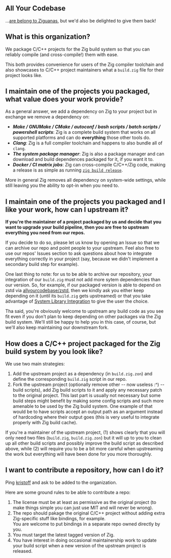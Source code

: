 ## All Your Codebase
...[are belong to Ziguanas](https://www.youtube.com/watch?v=qItugh-fFgg), but we'd also be delighted to give them back!

## What is this organization?
We package C/C++ projects for the Zig build system so that you can reliably 
compile (and cross-compile!) them with ease.

This both provides convenience for users of the Zig compiler toolchain and 
also showcases to C/C++ project maintainers what a `build.zig` file for 
their project looks like.

## I maintain one of the projects you packaged, what value does your work provide?
As a general answer, we add a dependency on Zig to your project but in exchange we remove a dependency on:
- ***Make / GNUMake / CMake / autoconf / bash scripts / batch scripts / powershell scripts***: Zig is a complete build system that works on all supported platforms and can do **everything** those other tools do.
- ***Clang***: Zig is a full compiler toolchain and happens to also bundle all of `clang`.
- ***The system package manager***: Zig is also a package manager and can download and build dependences packaged for it, if you want it to.
- ***Docker / CI matrix jobs***: Zig can cross-compile C/C++/Zig code, making a release is as simple as running [`zig build release`](https://github.com/kristoff-it/superhtml/blob/ca52633557bf07ce5ab228e99b543756d7905446/build.zig#L213-L261).
 
More in general Zig removes all dependency on system-wide settings, while still leaving you the ability to opt-in when you need to.
  
## I maintain one of the projects you packaged and I like your work, how can I upstream it?

**If you're the maintainer of a project packaged by us and decide that you
want to upgrade your build pipeline, then you are free to upstream everything 
you need from our repos.**

If you decide to do so, please let us know by opening an Issue so that we can 
archive our repo and point people to your upstream. Feel also free to use our repos' Issues 
section to ask questions about how to integrate everything correctly in your project 
(say, because we didn't implement a secondary build step for example).

One last thing to note: for us to be able to archive our repository, your integration 
of our `build.zig` must not add more sytem dependencies than our version. So, for example, 
if our packaged version is able to depend on zstd via [allyourcodebase/zstd](https://github.com/allyourcodebase/zstd),
then we kindly ask you either keep depending on it (until its `build.zig` gets upstreamed)
or that you take advantage of
[System Library Integration](https://ziglang.org/download/0.12.0/release-notes.html#Ability-to-Declare-Optional-System-Library-Integration)
to give the user the choice.

Tha said, you're obviously welcome to upstream any build code as you see fit even if 
you don't plan to keep depending on other packages via the Zig build system. We'll still be happy
to help you in this case, of course, but we'll also keep maintaining our downstream fork.

## How does a C/C++ project packaged for the Zig build system by you look like?
We use two main strategies:

1. Add the upstream project as a dependency (in `build.zig.zon`) and define the corresponding `build.zig` script in our repo.
2. Fork the upstream project (optionally remove other -- now useless :^) -- build scripts), add Zig build scripts to it and apply any necessary patch to the original project. This last part is usually not necessary but some build steps might benefit by making some config scripts and such more amenable to be used by the Zig build system. One example of that would be to have scripts accept an output path as an argument instead of hardcoding where their output goes (this is very useful to integrate properly with Zig build cache).

If you're a maintainer of the upstream project, (1) shows clearly that you will only need two files (`build.zig`, `build.zig.zon`) but it will up to you to clean up all other build scripts and possibly improve the build script as described above, while (2) will require you to be a bit more careful when upstreaming the work but everything will have been done for you more thoroughly.

## I want to contribute a repository, how can I do it?

Ping [kristoff](https://github.com/kristoff-it) and ask to be added to the organization.

Here are some ground rules to be able to contribute a repo:

1. The license must be at least as permissive as the original project (to make things simple you can just use MIT and will never be wrong).
2. The repo should pakage the original C/C++ project without adding extra Zig-specific stuff like bindings, for example.  
You are welcome to put bindings in a separate repo owned directly by you.
3. You must target the latest tagged version of Zig.
4. You have interest in doing occasional maintainership work to update your build script when a new version of the upstream project is released.

